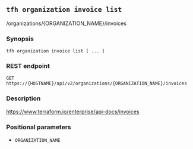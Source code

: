## `tfh organization invoice list`

/organizations/{ORGANIZATION_NAME}/invoices

### Synopsis

    tfh organization invoice list [ ... ]

### REST endpoint

    GET https://{HOSTNAME}/api/v2/organizations/{ORGANIZATION_NAME}/invoices

### Description

https://www.terraform.io/enterprise/api-docs/invoices

### Positional parameters

* `ORGANIZATION_NAME`


